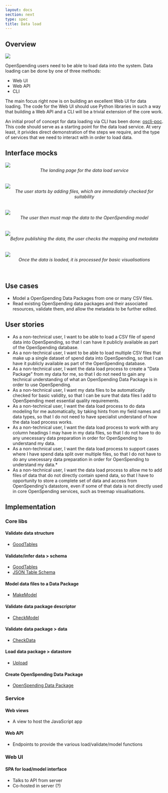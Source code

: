 ```yaml
---
layout: docs
section: next
type: spec
title: Data load
---
```


## Overview

<img src="https://docs.google.com/drawings/d/1G7lgAucYCfVM_EtF50Lr43kyOX4Uyg1Er-P0nMTo5u8/pub?w=960&amp;h=720" />

OpenSpending users need to be able to load data into the system. Data loading can be done by one of three methods:

* Web UI
* Web API
* CLI

The main focus right now is on building an excellent Web UI for data loading. The code for the Web UI should use Python libraries in such a way that building a Web API and a CLI will be a trivial extension of the core work.

An initial proof of concept for data loading via CLI has been done: [oscli-poc](https://github.com/openspending/oscli-poc). This code should serve as a starting point for the data load service. At very least, it privides direct demonstration of the steps we require, and the type of services that we need to interact with in order to load data.

## Interface mocks

<img src="/img/dataload_land.jpg">
<div style="text-align: center;"><i>The landing page for the data load service</i></div>
<br /><br />
<img src="/img/dataload_start.jpg" />
<div style="text-align: center;"><i>The user starts by adding files, which are immediately checked for suitability</i></div>
<br /><br />
<img src="/img/dataload_map.jpg">
<div style="text-align: center;"><i>The user then must map the data to the OpenSpending model</i></div>
<br /><br />
<img src="/img/dataload_review.jpg">
<div style="text-align: center;"><i>Before publishing the data, the user checks the mapping and metadata</i></div>
<br /><br />
<img src="/img/dataload_result.jpg">
<div style="text-align: center;"><i>Once the data is loaded, it is processed for basic visualisations</i></div>
<br /><br />

## Use cases

* Model a OpenSpending Data Packages from one or many CSV files.
* Read existing OpenSpending data packages and their associated resources, validate them, and allow the metadata to be further edited.

## User stories

* As a non-technical user, I want to be able to load a CSV file of spend data into OpenSpending, so that I can have it publicly available as part of the OpenSpending database.
* As a non-technical user, I want to be able to load multiple CSV files that make up a single dataset of spend data into OpenSpending, so that I can have it publicly available as part of the OpenSpending database.
* As a non-technical user, I want the data load process to create a "Data Package" from my data for me, so that I do not need to gain any technical understanding of what an OpenSpending Data Package is in order to use OpenSpending.
* As a non-technical user, I want my data files to be automatically checked for basic validity, so that I can be sure that data files I add to OpenSpending meet essential quality requirements.
* As a non-technical user, I want the data load process to do data modeling for me automatically, by taking hints from my field names and data types, so that I do not need to have specialist understand of how the data load process works.
* As a non-technical user, I want the data load process to work with any column headings I may have in my data files, so that I do not have to do any unecessary data preparation in order for OpenSpending to understand my data.
* As a non-technical user, I want the data load process to support cases where I have spend data split over multiple files, so that I do not have to do any unecessary data preparation in order for OpenSpending to understand my data.*
* As a non-technical user, I want the data load process to allow me to add files of data that do not directly contain spend data, so that I have to opportunity to store a complete set of data and access from OpenSpending's datastore, even if some of that data is not directly used in core OpenSpending services, such as treemap visualisations.

## Implementation

### Core libs

#### Validate data structure

* [GoodTables](https://github.com/okfn/goodtables)

#### Validate/infer data > schema

* [GoodTables](https://github.com/okfn/goodtables)
* [JSON Table Schema](https://github.com/okfn/json-table-schema-js)

#### Model data files to a Data Package

* [MakeModel](https://github.com/openspending/oscli-poc/tree/master/oscli/makemodel)

#### Validate data package descriptor

* [CheckModel](https://github.com/openspending/oscli-poc/tree/master/oscli/checkmodel)

#### Validate data package > data

* [CheckData](https://github.com/openspending/oscli-poc/tree/master/oscli/checkdata)

#### Load data package > datastore

* [Upload](https://github.com/openspending/oscli-poc/tree/master/oscli/upload)

#### Create OpenSpending Data Package

* [OpenSpending Data Package](https://github.com/openspending/oscli-poc/tree/master/oscli/osdatapackage)

### Service

#### Web views

* A view to host the JavaScript app

#### Web API

* Endpoints to provide the various load/validate/model functions

### Web UI

#### SPA for load/model interface

* Talks to API from server
* Co-hosted in server (?)
